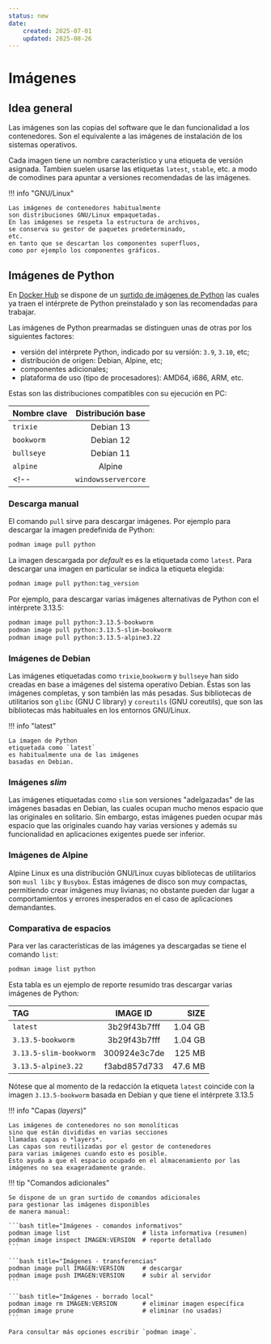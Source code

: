 ```yaml
---
status: new
date:
    created: 2025-07-01
    updated: 2025-08-26
---
```


# Imágenes

## Idea general

Las imágenes son las copias del software
que le dan funcionalidad a los contenedores.
Son el equivalente a las imágenes de instalación
de los sistemas operativos.

Cada imagen tiene un nombre característico
y una etiqueta de versión asignada.
Tambien suelen usarse las etiquetas `latest`, `stable`, etc.
a modo de comodines para apuntar a versiones recomendadas de las imágenes.

!!! info "GNU/Linux"

    Las imágenes de contenedores habitualmente
    son distribuciones GNU/Linux empaquetadas.
    En las imágenes se respeta la estructura de archivos,
    se conserva su gestor de paquetes predeterminado,
    etc.
    en tanto que se descartan los componentes superfluos,
    como por ejemplo los componentes gráficos.


## Imágenes de Python

En [Docker Hub](https://hub.docker.com/) se dispone de un [surtido de imágenes de Python](https://hub.docker.com/_/python)
las cuales ya traen el intérprete de Python preinstalado
y son las recomendadas para trabajar.


Las imágenes de Python prearmadas se distinguen
unas de otras por los siguientes factores:

- versión del intérprete Python, indicado por su versión:
`3.9`, `3.10`, etc;
- distribución de origen: Debian, Alpine, etc;
- componentes adicionales;
- plataforma de uso (tipo de procesadores): AMD64, i686, ARM, etc.

Estas son las distribuciones compatibles
con su ejecución en PC:

|Nombre clave | Distribución base| 
|:---|:---:|
|`trixie`| Debian 13|
|`bookworm`| Debian 12|
|`bullseye`| Debian 11|
|`alpine`| Alpine|
<!-- |`windowsservercore`|Windows Server Core| -->

### Descarga manual

El comando `pull` sirve para descargar imágenes.
Por ejemplo para descargar la imagen predefinida de Python:

```bash title="Descarga manual - versión predefinida"
podman image pull python
```

La imagen descargada por *default* es es la etiquetada como `latest`.
Para descargar una imagen en particular
se indica la etiqueta elegida:

```bash title="Descarga manual - versión custom"
podman image pull python:tag_version
```

Por ejemplo, para descargar varias imágenes
alternativas
de Python con el intérprete 3.13.5:

```bash title="Descarga manual - ejemplos"
podman image pull python:3.13.5-bookworm
podman image pull python:3.13.5-slim-bookworm
podman image pull python:3.13.5-alpine3.22
```



### Imágenes de Debian

Las imágenes etiquetadas como
`trixie`,`bookworm` y `bullseye`
han sido creadas en base a imágenes del sistema operativo Debian.
Éstas son las imágenes completas,
y son también las más pesadas.
Sus bibliotecas de utilitarios son
`glibc` (GNU C library) y `coreutils` (GNU coreutils),
que son las bibliotecas más habituales en los entornos GNU/Linux.

!!! info "latest"

    La imagen de Python 
    etiquetada como `latest`
    es habitualmente una de las imágenes
    basadas en Debian.

<!-- 
Las imágenes basadas en Debian son las predefinidas
La imagen predefinida más reciente `latest`
 -->

### Imágenes *slim*

Las imágenes etiquetadas como `slim`
son versiones "adelgazadas" de las imágenes
basadas en Debian,
las cuales ocupan mucho menos espacio
que las originales en solitario.
Sin embargo,
estas imágenes pueden ocupar más espacio
que las originales cuando hay varias versiones
y además
su funcionalidad en aplicaciones exigentes puede ser inferior.


### Imágenes de Alpine

Alpine Linux es una distribución GNU/Linux
cuyas bibliotecas de utilitarios son `musl libc` y `Busybox`.
Estas imágenes de disco son muy compactas,
permitiendo crear imágenes muy livianas;
no obstante pueden dar lugar a 
comportamientos y errores inesperados
en el caso de aplicaciones demandantes.


### Comparativa de espacios

Para ver las características
de las imágenes ya descargadas
se tiene el comando `list`:

```bash title="Lista de imágens - sólo de Python"
podman image list python
```

Esta tabla es un ejemplo de reporte resumido
tras descargar varias imágenes de Python:

| TAG | IMAGE ID |   SIZE |
|:---|:---:|---:|
| `latest`               | 3b29f43b7fff | 1.04 GB |
| `3.13.5-bookworm`      | 3b29f43b7fff | 1.04 GB |
| `3.13.5-slim-bookworm` | 300924e3c7de | 125 MB  |
| `3.13.5-alpine3.22`    | f3abd857d733 | 47.6 MB |


Nótese que al momento de la redacción
la etiqueta `latest` coincide con la imagen `3.13.5-bookworm` 
basada en Debian y que tiene el intérprete 3.13.5


!!! info "Capas (*layers*)"

    Las imágenes de contenedores no son monolíticas
    sino que están divididas en varias secciones
    llamadas capas o *layers*.
    Las capas son reutilizadas por el gestor de contenedores
    para varias imágenes cuando esto es posible.
    Esto ayuda a que el espacio ocupado en el almacenamiento por las imágenes no sea exageradamente grande.



!!! tip "Comandos adicionales"

    Se dispone de un gran surtido de comandos adicionales
    para gestionar las imágenes disponibles
    de manera manual:

    ```bash title="Imágenes - comandos informativos"
    podman image list                    # lista informativa (resumen)
    podman image inspect IMAGEN:VERSION  # reporte detallado
    ```

    ```bash title="Imágenes - transferencias"
    podman image pull IMAGEN:VERSION     # descargar 
    podman image push IMAGEN:VERSION     # subir al servidor
    ```

    ```bash title="Imágenes - borrado local"
    podman image rm IMAGEN:VERSION       # eliminar imagen específica
    podman image prune                   # eliminar (no usadas)
    ```

    Para consultar más opciones escribir `podman image`.